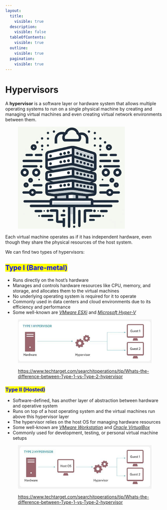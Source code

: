 ```yaml
---
layout:
  title:
    visible: true
  description:
    visible: false
  tableOfContents:
    visible: true
  outline:
    visible: true
  pagination:
    visible: true
---
```


# Hypervisors

A **hypervisor** is a software layer or hardware system that allows multiple operating systems to run on a single physical machine by creating and managing virtual machines and even creating virtual network environments between them.&#x20;

<figure><img src="../.gitbook/assets/image (28) (1).png" alt="" width="339"><figcaption></figcaption></figure>

Each virtual machine operates as if it has independent hardware, even though they share the physical resources of the host system.&#x20;

We can find two types of hypervisors:

## <mark style="color:blue;">Type I (</mark><mark style="color:blue;">**Bare-metal**</mark><mark style="color:blue;">)</mark>

* Runs directly on the host’s hardware
* Manages and controls hardware resources like CPU, memory, and storage, and allocates them to the virtual machines
* No underlying operating system is required for it to operate
* Commonly used in data centers and cloud environments due to its efficiency and performance
* Some well-known are [_VMware ESXi_](https://www.vmware.com/products/cloud-infrastructure/esxi-and-esx) and [_Microsoft Hyper-V_](https://learn.microsoft.com/en-us/virtualization/hyper-v-on-windows/about/)

<figure><img src="../.gitbook/assets/Screenshot_2023-12-18-13-30-18_primary.png" alt=""><figcaption><p><a href="https://www.techtarget.com/searchitoperations/tip/Whats-the-difference-between-Type-1-vs-Type-2-hypervisor">https://www.techtarget.com/searchitoperations/tip/Whats-the-difference-between-Type-1-vs-Type-2-hypervisor</a></p></figcaption></figure>

### <mark style="color:blue;">Type II (Hosted)</mark>

* Software-defined, has another layer of abstraction between hardware and operative system
* Runs on top of a host operating system and the virtual machines run above this hypervisor layer
* The hypervisor relies on the host OS for managing hardware resources
* Some well-known are [_VMware Workstation_](https://www.vmware.com/products/desktop-hypervisor/workstation-and-fusion) and [_Oracle VirtualBox_](https://www.virtualbox.org/)
* Commonly used for development, testing, or personal virtual machine setups

<figure><img src="../.gitbook/assets/image (17) (1) (1).png" alt=""><figcaption><p><a href="https://www.techtarget.com/searchitoperations/tip/Whats-the-difference-between-Type-1-vs-Type-2-hypervisor">https://www.techtarget.com/searchitoperations/tip/Whats-the-difference-between-Type-1-vs-Type-2-hypervisor</a></p></figcaption></figure>
